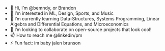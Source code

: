 - 👋 Hi, I’m @bemndy, or Brandon 
- 👀 I’m interested in ML, Design, Sports, and Music
- 🌱 I’m currently learning Data-Structures, Systems Programming, Linear Algebra and Differential Equations, and Microeconomics
- 💞️ I’m looking to collaborate on open-source projects that look cool! 
- 📫 How to reach me @linkedin/pm
- ⚡ Fun fact: im baby jalen brunson 

<!---
bemndy/bemndy is a ✨ special ✨ repository because its `README.md` (this file) appears on your GitHub profile.
You can click the Preview link to take a look at your changes.
--->
